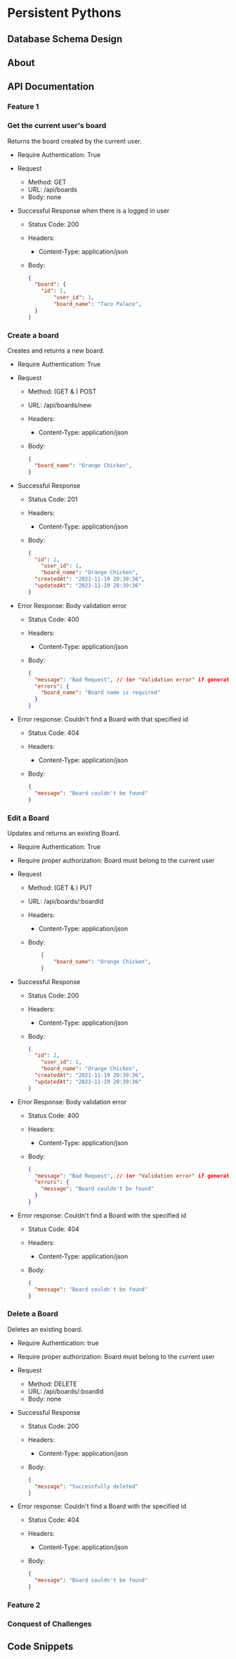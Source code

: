 # Persistent Pythons

## Database Schema Design
<!-- insert database schema design under an images folder that is located directly under the parent route -->

## About
<!-- Insert live link -->
<!-- Insert summary of what the app does -->
<!-- discussion of technologies used -->

## API Documentation

### Feature 1
<!-- Insert discussion of two features to show off teams technical abilities -->
### Get the current user's board

Returns the board created by the current user.

* Require Authentication: True
* Request

  * Method: GET
  * URL: /api/boards
  * Body: none

* Successful Response when there is a logged in user
  * Status Code: 200
  * Headers:
    * Content-Type: application/json
  * Body:

    ```json
    {
      "board": {
      	"id": 1,
			"user_id": 1,
			"board_name": "Taco Palace",
      }
    }
    ```
### Create a board

Creates and returns a new board.

* Require Authentication: True
* Request
  * Method: (GET & ) POST
  * URL: /api/boards/new
  * Headers:
    * Content-Type: application/json
  * Body:

    ```json
    {
      "board_name": "Orange Chicken",
    }
    ```

* Successful Response
  * Status Code: 201
  * Headers:
    * Content-Type: application/json
  * Body:

    ```json
    {
      "id": 2,
		"user_id": 1,
		"board_name": "Orange Chicken",
      "createdAt": "2021-11-19 20:39:36",
      "updatedAt": "2021-11-19 20:39:36"
    }
    ```

* Error Response: Body validation error
  * Status Code: 400
  * Headers:
    * Content-Type: application/json
  * Body:

    ```json
    {
      "message": "Bad Request", // (or "Validation error" if generated by Sequelize),
      "errors": {
        "board_name": "Board name is required"
      }
    }
    ```

* Error response: Couldn't find a Board with that specified id
  * Status Code: 404
  * Headers:
    * Content-Type: application/json
  * Body:

    ```json
    {
      "message": "Board couldn't be found"
    }
    ```


### Edit a Board

Updates and returns an existing Board.

* Require Authentication: True
* Require proper authorization: Board must belong to the current user
* Request

  * Method: (GET & ) PUT
  * URL: /api/boards/:boardId
  * Headers:
    * Content-Type: application/json
  * Body:

    ```json
		{
			"board_name": "Orange Chicken",
		}
    ```

* Successful Response
  * Status Code: 200
  * Headers:
    * Content-Type: application/json
  * Body:

    ```json
    {
      "id": 2,
		"user_id": 1,
		"board_name": "Orange Chicken",
      "createdAt": "2021-11-19 20:39:36",
      "updatedAt": "2021-11-19 20:39:36"
    }
    ```

* Error Response: Body validation error
  * Status Code: 400
  * Headers:
    * Content-Type: application/json
  * Body:

    ```json
    {
      "message": "Bad Request", // (or "Validation error" if generated by Sequelize),
      "errors": {
   		"message": "Board couldn't be found"
      }
    }
    ```

* Error response: Couldn't find a Board with the specified id
  * Status Code: 404
  * Headers:
    * Content-Type: application/json
  * Body:

    ```json
    {
      "message": "Board couldn't be found"
    }
    ```

### Delete a Board
Deletes an existing board.

* Require Authentication: true
* Require proper authorization: Board must belong to the current user
* Request
  * Method: DELETE
  * URL: /api/boards/:boardId
  * Body: none

* Successful Response
  * Status Code: 200
  * Headers:
    * Content-Type: application/json
  * Body:

    ```json
    {
      "message": "Successfully deleted"
    }
    ```

* Error response: Couldn't find a Board with the specified id
  * Status Code: 404
  * Headers:
    * Content-Type: application/json
  * Body:

    ```json
    {
      "message": "Board couldn't be found"
    }
    ```



### Feature 2
<!-- Insert discussion of two features to show off teams technical abilities -->

### Conquest of Challenges
<!-- Discussion of challenges faced and the way the team solved them -->

## Code Snippets
<!-- insert a few code snippets highlighting best code -->
